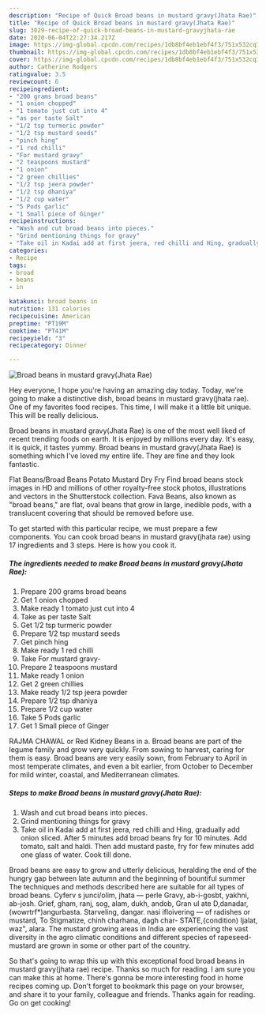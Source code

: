 ```yaml
---
description: "Recipe of Quick Broad beans in mustard gravy(Jhata Rae)"
title: "Recipe of Quick Broad beans in mustard gravy(Jhata Rae)"
slug: 3029-recipe-of-quick-broad-beans-in-mustard-gravyjhata-rae
date: 2020-06-04T22:27:34.217Z
image: https://img-global.cpcdn.com/recipes/1db8bf4eb1ebf4f3/751x532cq70/broad-beans-in-mustard-gravyjhata-rae-recipe-main-photo.jpg
thumbnail: https://img-global.cpcdn.com/recipes/1db8bf4eb1ebf4f3/751x532cq70/broad-beans-in-mustard-gravyjhata-rae-recipe-main-photo.jpg
cover: https://img-global.cpcdn.com/recipes/1db8bf4eb1ebf4f3/751x532cq70/broad-beans-in-mustard-gravyjhata-rae-recipe-main-photo.jpg
author: Catherine Rodgers
ratingvalue: 3.5
reviewcount: 6
recipeingredient:
- "200 grams broad beans"
- "1 onion chopped"
- "1 tomato just cut into 4"
- "as per taste Salt"
- "1/2 tsp turmeric powder"
- "1/2 tsp mustard seeds"
- "pinch hing"
- "1 red chilli"
- "For mustard gravy"
- "2 teaspoons mustard"
- "1 onion"
- "2 green chillies"
- "1/2 tsp jeera powder"
- "1/2 tsp dhaniya"
- "1/2 cup water"
- "5 Pods garlic"
- "1 Small piece of Ginger"
recipeinstructions:
- "Wash and cut broad beans into pieces."
- "Grind mentioning things for gravy"
- "Take oil in Kadai add at first jeera, red chilli and Hing, gradually add onion sliced. After 5 minutes add broad beans fry for 10 minutes. Add tomato, salt and haldi. Then add mustard paste, fry for few minutes add one glass of water. Cook till done."
categories:
- Recipe
tags:
- broad
- beans
- in

katakunci: broad beans in 
nutrition: 131 calories
recipecuisine: American
preptime: "PT19M"
cooktime: "PT41M"
recipeyield: "3"
recipecategory: Dinner

---
```



![Broad beans in mustard gravy(Jhata Rae)](https://img-global.cpcdn.com/recipes/1db8bf4eb1ebf4f3/751x532cq70/broad-beans-in-mustard-gravyjhata-rae-recipe-main-photo.jpg)

Hey everyone, I hope you're having an amazing day today. Today, we're going to make a distinctive dish, broad beans in mustard gravy(jhata rae). One of my favorites food recipes. This time, I will make it a little bit unique. This will be really delicious.

Broad beans in mustard gravy(Jhata Rae) is one of the most well liked of recent trending foods on earth. It is enjoyed by millions every day. It's easy, it is quick, it tastes yummy. Broad beans in mustard gravy(Jhata Rae) is something which I've loved my entire life. They are fine and they look fantastic.

Flat Beans/Broad Beans Potato Mustard Dry Fry Find broad beans stock images in HD and millions of other royalty-free stock photos, illustrations and vectors in the Shutterstock collection. Fava Beans, also known as &#34;broad beans,&#34; are flat, oval beans that grow in large, inedible pods, with a translucent covering that should be removed before use.


To get started with this particular recipe, we must prepare a few components. You can cook broad beans in mustard gravy(jhata rae) using 17 ingredients and 3 steps. Here is how you cook it.

<!--inarticleads1-->

##### The ingredients needed to make Broad beans in mustard gravy(Jhata Rae):

1. Prepare 200 grams broad beans
1. Get 1 onion chopped
1. Make ready 1 tomato just cut into 4
1. Take as per taste Salt
1. Get 1/2 tsp turmeric powder
1. Prepare 1/2 tsp mustard seeds
1. Get pinch hing
1. Make ready 1 red chilli
1. Take For mustard gravy-
1. Prepare 2 teaspoons mustard
1. Make ready 1 onion
1. Get 2 green chillies
1. Make ready 1/2 tsp jeera powder
1. Prepare 1/2 tsp dhaniya
1. Prepare 1/2 cup water
1. Take 5 Pods garlic
1. Get 1 Small piece of Ginger


RAJMA CHAWAL or Red Kidney Beans in a. Broad beans are part of the legume family and grow very quickly. From sowing to harvest, caring for them is easy. Broad beans are very easily sown, from February to April in most temperate climates, and even a bit earlier, from October to December for mild winter, coastal, and Mediterranean climates. 

<!--inarticleads2-->

##### Steps to make Broad beans in mustard gravy(Jhata Rae):

1. Wash and cut broad beans into pieces.
1. Grind mentioning things for gravy
1. Take oil in Kadai add at first jeera, red chilli and Hing, gradually add onion sliced. After 5 minutes add broad beans fry for 10 minutes. Add tomato, salt and haldi. Then add mustard paste, fry for few minutes add one glass of water. Cook till done.


Broad beans are easy to grow and utterly delicious, heralding the end of the hungry gap between late autumn and the beginning of bountiful summer The techniques and methods described here are suitable for all types of broad beans. Cyferv s junci/olim, jhata — perle Gravy, ab-i-gosbt, yakhni, ab-josh. Grief, gham, ranj, sog, alam, dukh, andob, Gran ul ate D,danadar,(wowrtrf*)angurbasta. Starveling, dangar. nasi ifloivering — of radishes or mustard, To Stigmatize, chinh charhana, dagh char- STATE,{condition) Ijalat, waz&#34;, alara. The mustard growing areas in India are experiencing the vast diversity in the agro climatic conditions and different species of rapeseed-mustard are grown in some or other part of the country. 

So that's going to wrap this up with this exceptional food broad beans in mustard gravy(jhata rae) recipe. Thanks so much for reading. I am sure you can make this at home. There's gonna be more interesting food in home recipes coming up. Don't forget to bookmark this page on your browser, and share it to your family, colleague and friends. Thanks again for reading. Go on get cooking!
